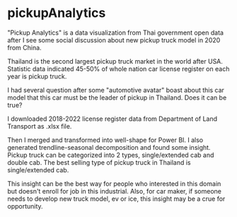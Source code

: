 # pickupAnalytics

"Pickup Analytics" is a data visualization from Thai government open data after I see some social discussion about new pickup truck model in 2020 from China.

Thailand is the second largest pickup truck market in the world after USA.
Statistic data indicated 45-50% of whole nation car license register on each year is pickup truck.

I had several question after some "automotive avatar" boast about this car model that this car 
must be the leader of pickup in Thailand. Does it can be true?

I downloaded 2018-2022 license register data from Department of Land Transport as .xlsx file.

Then I merged and transformed into well-shape for Power BI.
I also generated trendline-seasonal decomposition and found some insight.
Pickup truck can be categorized into 2 types, single/extended cab and double cab.
The best selling type of pickup truck in Thailand is single/extended cab.

This insight can be the best way for people who interested in this domain but doesn't enroll for job in this industrial.
Also, for car maker, if someone needs to develop new truck model, ev or ice, this insight may be a crue for opportunity.
